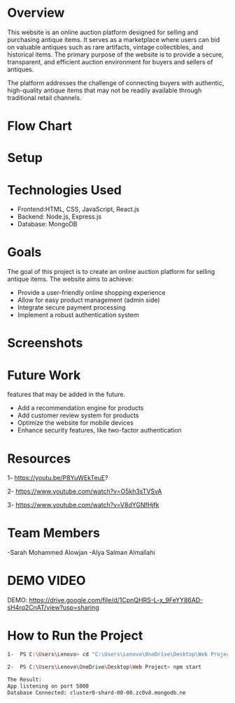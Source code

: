  # Overview
 
This website is an online auction platform designed for selling and purchasing antique items. It serves as a marketplace where users can bid on valuable antiques such as rare artifacts, vintage collectibles, and historical items. The primary purpose of the website is to provide a secure, transparent, and efficient auction environment for buyers and sellers of antiques.

The platform addresses the challenge of connecting buyers with authentic, high-quality antique items that may not be readily available through traditional retail channels.

# Flow Chart
 
# Setup


# Technologies Used

   - Frontend:HTML, CSS, JavaScript, React.js
   - Backend: Node.js, Express.js
   - Database: MongoDB

  
#  Goals
   The goal of this project is to create an online auction platform for selling antique items. The website aims to achieve:
 
   - Provide a user-friendly online shopping experience
   - Allow for easy product management (admin side)
   - Integrate secure payment processing
   - Implement a robust authentication system

#  Screenshots
  

 # Future Work
features that may be added in the future.

   - Add a recommendation engine for products
   - Add customer review system for products
   - Optimize the website for mobile devices
   - Enhance security features, like two-factor authentication

 # Resources

 1-  https://youtu.be/P8YuWEkTeuE?

2- https://www.youtube.com/watch?v=O5kh3sTVSvA

3-  https://www.youtube.com/watch?v=V8dYGNfHjfk
  
  # Team Members
  
  -Sarah Mohammed Alowjan
  -Alya Salman Almallahi

# DEMO VIDEO
DEMO: https://drive.google.com/file/d/1CpnQHRS-L-x_9FeYY86AD-sH4rq2CnAT/view?usp=sharing
#  How to Run the Project

   ```bash
1-  PS C:\Users\Lenovo> cd "C:\Users\Lenovo\OneDrive\Desktop\Web Project"
 
2-  PS C:\Users\Lenovo\OneDrive\Desktop\Web Project> npm start
 
The Result:
App listening on port 5000
Database Connected: cluster0-shard-00-00.zc0v8.mongodb.ne
